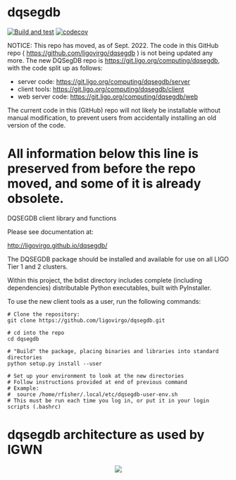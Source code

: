 dqsegdb
=======

[![Build and test](https://github.com/ligovirgo/dqsegdb/actions/workflows/test.yml/badge.svg)](https://github.com/ligovirgo/dqsegdb/actions/workflows/test.yml)
[![codecov](https://codecov.io/gh/ligovirgo/dqsegdb/branch/master/graph/badge.svg?token=4q02Rv0Gkw)](https://codecov.io/gh/ligovirgo/dqsegdb)

NOTICE: This repo has moved, as of Sept. 2022.  The code in this GitHub repo ( https://github.com/ligovirgo/dqsegdb ) is not being updated any more.  The new DQSegDB repo is https://git.ligo.org/computing/dqsegdb, with the code split up as follows:
- server code: https://git.ligo.org/computing/dqsegdb/server
- client tools: https://git.ligo.org/computing/dqsegdb/client
- web server code: https://git.ligo.org/computing/dqsegdb/web

The current code in this (GitHub) repo will not likely be installable without manual modification, to prevent users from accidentally installing an old version of the code.

All information below this line is preserved from before the repo moved, and some of it is already obsolete.
=======

DQSEGDB client library and functions

Please see documentation at: 

http://ligovirgo.github.io/dqsegdb/

The DQSEGDB package should be installed and available for use on all LIGO Tier 1 and 2 clusters.  

Within this project, the bdist directory includes complete (including dependencies) distributable Python executables, built with PyInstaller.

To use the new client tools as a user, run the following commands:

```
# Clone the repository:
git clone https://github.com/ligovirgo/dqsegdb.git

# cd into the repo
cd dqsegdb

# "Build" the package, placing binaries and libraries into standard directories
python setup.py install --user

# Set up your environment to look at the new directories
# Follow instructions provided at end of previous command
# Example:
#  source /home/rfisher/.local/etc/dqsegdb-user-env.sh
# This must be run each time you log in, or put it in your login scripts (.bashrc)

```
dqsegdb architecture as used by IGWN
=======
<div align="center">
  <img src="https://raw.githubusercontent.com/ligovirgo/dqsegdb/master/system_architecture_20200212.png">
</div>
